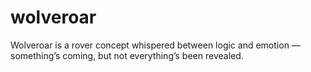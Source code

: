 # wolveroar
Wolveroar is a rover concept whispered between logic and emotion — something’s coming, but not everything’s been revealed.
